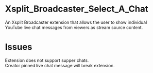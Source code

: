 # Xsplit_Broadcaster_Select_A_Chat
An Xsplit Broadcaster extension that allows the user to show individual YouTube live chat messages from viewers as stream source content.

# Issues
Extension does not support supper chats.  
Creator pinned live chat message will break extension.  